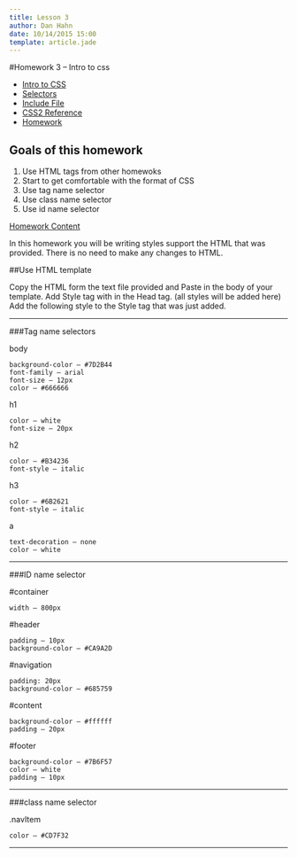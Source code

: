 ```yaml
---
title: Lesson 3
author: Dan Hahn
date: 10/14/2015 15:00
template: article.jade
---
```


#Homework 3 – Intro to css

* [Intro to CSS]()
* [Selectors](selectors.html)
* [Include File](include.html)
* [CSS2 Reference](css.html)
* [Homework](homework.html)

## Goals of this homework

1. Use HTML tags from other homewoks
2. Start to get comfortable with the format of CSS
3. Use tag name selector
4. Use class name selector
5. Use id name selector




<a href="homework3-text.txt" class="btn" target="_new">Homework Content</a>

In this homework you will be writing styles support the HTML that was provided. There is
no need to make any changes to HTML.

##Use HTML template

Copy the HTML form the text file provided and Paste in the body of your template.
Add Style tag with in the Head tag. (all styles will be added here)
Add the following style to the Style tag that was just added.

---

###Tag name selectors

body

	background-color – #7D2B44
	font-family – arial
	font-size – 12px
	color – #666666

h1

	color – white
	font-size – 20px

h2

	color – #B34236
	font-style – italic

h3

	color – #6B2621
	font-style – italic

a

	text-decoration – none
	color – white

---

###ID name selector

\#container

	width – 800px

\#header

	padding – 10px
	background-color – #CA9A2D

\#navigation

	padding: 20px
	background-color – #685759

\#content

	background-color – #ffffff
	padding – 20px

\#footer

	background-color – #7B6F57
	color – white
	padding – 10px

---

###class name selector

.navItem

	color – #CD7F32

---

<div class="homework-view" data-lesson="lesson3"></div>
